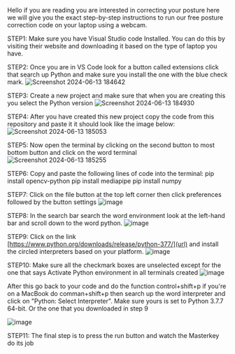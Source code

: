 Hello if you are reading you are interested in correcting your posture here we will give you the exact step-by-step instructions to run our free posture correction code on your laptop using a webcam. 

STEP1:
Make sure you have Visual Studio code Installed. You can do this by visiting their website and downloading it based on the type of laptop you have.

STEP2:
Once you are in VS Code look for a button called extensions click that search up Python and make sure you install the one with the blue check mark.
![Screenshot 2024-06-13 184642](https://github.com/Masterkey-ai/Masterkey/assets/172676155/9f353d1f-fe4a-45c7-a09d-7b4af4e67e44)

STEP3:
Create a new project and make sure that when you are creating this you select the Python version
![Screenshot 2024-06-13 184930](https://github.com/Masterkey-ai/Masterkey/assets/172676155/83fbcab4-984e-404d-a469-705480537d57)

STEP4:
After you have created this new project copy the code from this repository and paste it it should look like the image below:
![Screenshot 2024-06-13 185053](https://github.com/Masterkey-ai/Masterkey/assets/172676155/3a4df21b-a9f9-48f5-9a5c-b2ad51df0c8f)


STEP5: Now open the terminal by clicking on the second button to most bottom button and click on the word terminal
![Screenshot 2024-06-13 185255](https://github.com/Masterkey-ai/Masterkey/assets/172676155/1075abc4-7d9f-4a3e-bd3c-a3ce7b2f31c4)

STEP6:
Copy and paste the following lines of code into the terminal:
pip install opencv-python
pip install mediapipe
pip install numpy

STEP7:
Click on the file button at the top left corner then click preferences followed by the button settings
![image](https://github.com/Masterkey-ai/Masterkey/assets/172676155/e7fa944a-f36d-48f1-9a80-758a55763834)

STEP8:
In the search bar search the word environment look at the left-hand bar and scroll down to the word python.
![image](https://github.com/Masterkey-ai/Masterkey/assets/172676155/8956421d-11e9-4463-88cd-fd8aded572a2)

STEP9:
Click on the link [https://www.python.org/downloads/release/python-377/](url) and install the circled interpreters based on your platform.
![image](https://github.com/Masterkey-ai/Masterkey/assets/172676155/75f730d2-899c-4487-8a01-e34cedf14cd7)

STEP10:
Make sure all the checkmark boxes are unselected except for the one that says Activate Python environment in all terminals created
![image](https://github.com/Masterkey-ai/Masterkey/assets/172676155/648a4041-bb9b-4d41-969b-6325fa7f032d)

After this go back to your code and do the function control+shift+p if you're on a MacBook do comman+shift+p then search up the word interpreter and click on "Python: Select Interpreter".
Make sure yours is set to Python 3.7.7 64-bit. Or the one that you downloaded in step 9

![image](https://github.com/Masterkey-ai/Masterkey/assets/172676155/9bd44db9-6aea-49ff-a202-f4674ce1cddd)

STEP11:
The final step is to press the run button and watch the Masterkey do its job
